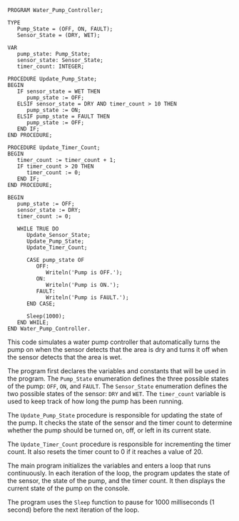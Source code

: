 ```
PROGRAM Water_Pump_Controller;

TYPE
   Pump_State = (OFF, ON, FAULT);
   Sensor_State = (DRY, WET);

VAR
   pump_state: Pump_State;
   sensor_state: Sensor_State;
   timer_count: INTEGER;

PROCEDURE Update_Pump_State;
BEGIN
   IF sensor_state = WET THEN
      pump_state := OFF;
   ELSIF sensor_state = DRY AND timer_count > 10 THEN
      pump_state := ON;
   ELSIF pump_state = FAULT THEN
      pump_state := OFF;
   END IF;
END PROCEDURE;

PROCEDURE Update_Timer_Count;
BEGIN
   timer_count := timer_count + 1;
   IF timer_count > 20 THEN
      timer_count := 0;
   END IF;
END PROCEDURE;

BEGIN
   pump_state := OFF;
   sensor_state := DRY;
   timer_count := 0;

   WHILE TRUE DO
      Update_Sensor_State;
      Update_Pump_State;
      Update_Timer_Count;

      CASE pump_state OF
         OFF:
            Writeln('Pump is OFF.');
         ON:
            Writeln('Pump is ON.');
         FAULT:
            Writeln('Pump is FAULT.');
      END CASE;

      Sleep(1000);
   END WHILE;
END Water_Pump_Controller.
```

This code simulates a water pump controller that automatically turns the pump on when the sensor detects that the area is dry and turns it off when the sensor detects that the area is wet.

The program first declares the variables and constants that will be used in the program. The `Pump_State` enumeration defines the three possible states of the pump: `OFF`, `ON`, and `FAULT`. The `Sensor_State` enumeration defines the two possible states of the sensor: `DRY` and `WET`. The `timer_count` variable is used to keep track of how long the pump has been running.

The `Update_Pump_State` procedure is responsible for updating the state of the pump. It checks the state of the sensor and the timer count to determine whether the pump should be turned on, off, or left in its current state.

The `Update_Timer_Count` procedure is responsible for incrementing the timer count. It also resets the timer count to 0 if it reaches a value of 20.

The main program initializes the variables and enters a loop that runs continuously. In each iteration of the loop, the program updates the state of the sensor, the state of the pump, and the timer count. It then displays the current state of the pump on the console.

The program uses the `Sleep` function to pause for 1000 milliseconds (1 second) before the next iteration of the loop.